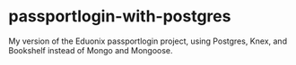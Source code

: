 # passportlogin-with-postgres
My version of the Eduonix passportlogin project, using Postgres, Knex, and Bookshelf instead of Mongo and Mongoose.
